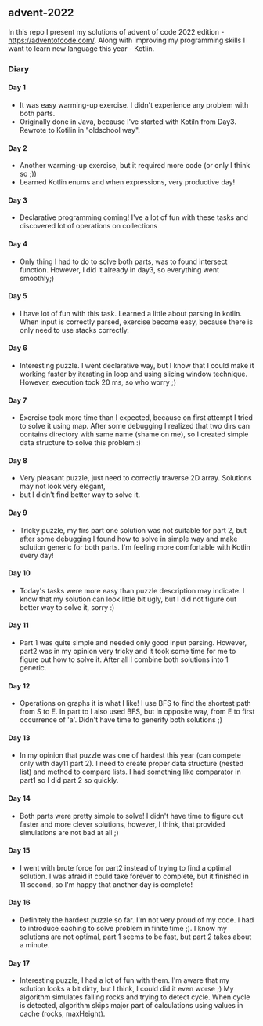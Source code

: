 ## advent-2022

In this repo I present my solutions of advent of code 2022 edition - https://adventofcode.com/.
Along with improving my programming skills I want to learn new language this year - Kotlin.

### Diary
#### Day 1
* It was easy warming-up exercise. I didn't experience any problem with both parts.
* Originally done in Java, because I've started with Kotiln from Day3. Rewrote to Kotilin in "oldschool way".

#### Day 2
* Another warming-up exercise, but it required more code (or only I think so ;))
* Learned Kotlin enums and when expressions, very productive day!

#### Day 3
* Declarative programming coming! I've a lot of fun with these tasks and discovered lot of operations on collections

#### Day 4
* Only thing I had to do to solve both parts, was to found intersect function. 
However, I did it already in day3, so everything went smoothly;)

#### Day 5
* I have lot of fun with this task. Learned a little about parsing in kotlin. When input is correctly parsed,
exercise become easy, because there is only need to use stacks correctly. 

#### Day 6
* Interesting puzzle. I went declarative way, but I know that I could make it working faster by iterating in loop 
and using slicing window technique. However, execution took 20 ms, so who worry ;)

#### Day 7
* Exercise took more time than I expected, because on first attempt I tried to solve it using map. After some debugging
I realized that two dirs can contains directory with same name (shame on me), so I created simple data structure to solve this problem :) 

#### Day 8
* Very pleasant puzzle, just need to correctly traverse 2D array. Solutions may not look very elegant,
* but I didn't find better way to solve it.

#### Day 9
* Tricky puzzle, my firs part one solution was not suitable for part 2, but after some debugging 
I found how to solve in simple way and make solution generic for both parts. I'm feeling more comfortable with Kotlin every day! 

#### Day 10
* Today's tasks were more easy than puzzle description may indicate. I know that my solution can look 
little bit ugly, but I did not figure out better way to solve it, sorry :) 

#### Day 11
* Part 1 was quite simple and needed only good input parsing. However, part2 was in my opinion very tricky and
it took some time for me to figure out how to solve it. After all I combine both solutions into 1 generic.

#### Day 12
* Operations on graphs it is what I like! I use BFS to find the shortest path from S to E. 
In part to I also used BFS, but in opposite way, from E to first occurrence of 'a'. Didn't have time to generify both solutions ;)

#### Day 13
* In my opinion that puzzle was one of hardest this year (can compete only with day11 part 2). I need to create proper
data structure (nested list) and method to compare lists. I had something like comparator in part1 so I did part 2 so quickly.

#### Day 14
* Both parts were pretty simple to solve! I didn't have time to figure out faster and more clever solutions,
however, I think, that provided simulations are not bad at all ;)

#### Day 15
* I went with brute force for part2 instead of trying to find a optimal solution. I was afraid it could take forever 
to complete, but it finished in 11 second, so I'm happy that another day is complete!

#### Day 16
* Definitely the hardest puzzle so far. I'm not very proud of my code. I had to introduce caching to solve problem in finite time ;).
I know my solutions are not optimal, part 1 seems to be fast, but part 2 takes about a minute.   

#### Day 17
* Interesting puzzle, I had a lot of fun with them. I'm aware that my solution looks a bit dirty, but I think, I could
did it even worse ;) My algorithm simulates falling rocks and trying to detect cycle. When cycle is detected, algorithm
skips major part of calculations using values in cache (rocks, maxHeight).